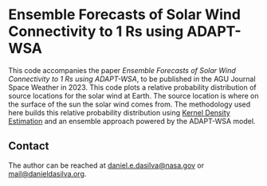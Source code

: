 # Ensemble Forecasts of Solar Wind Connectivity to 1 Rs using ADAPT-WSA

This code accompanies the paper *Ensemble Forecasts of Solar Wind Connectivity to 1 Rs using ADAPT-WSA*, to be published in the AGU Journal Space Weather in 2023. This code plots a relative probability distribution of source locations for the solar wind at Earth. The source location is where on the surface of the sun the solar wind comes from. The methodology used here builds this relative probability distribution using [Kernel Density Estimation](https://en.wikipedia.org/wiki/Kernel_density_estimation) and an ensemble approach powered by the ADAPT-WSA model.

## Contact
The author can be reached at [daniel.e.dasilva@nasa.gov](daniel.e.dasilva@nasa.gov) or [mail@danieldasilva.org](mail@danieldasilva.org).
